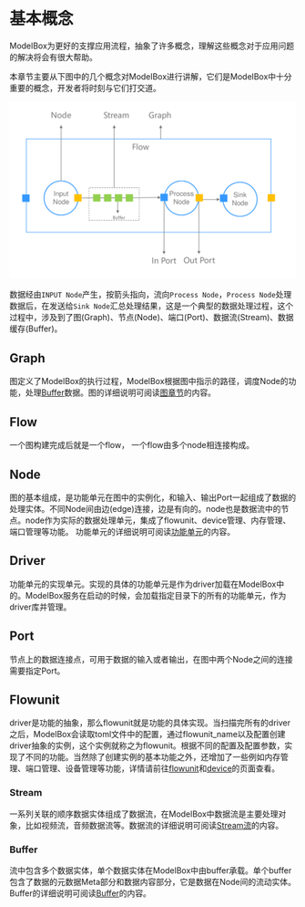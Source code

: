 # 基本概念

ModelBox为更好的支撑应用流程，抽象了许多概念，理解这些概念对于应用问题的解决将会有很大帮助。

本章节主要从下图中的几个概念对ModelBox进行讲解，它们是ModelBox中十分重要的概念，开发者将时刻与它们打交道。

![flow-concept alt rect_w_1000](../assets/images/figure/framework-conception/flow-concept.png)

数据经由`INPUT Node`产生，按箭头指向，流向`Process Node`，`Process Node`处理数据后，在发送给`Sink Node`汇总处理结果，这是一个典型的数据处理过程，这个过程中，涉及到了图(Graph)、节点(Node)、端口(Port)、数据流(Stream)、数据缓存(Buffer)。

## Graph

图定义了ModelBox的执行过程，ModelBox根据图中指示的路径，调度Node的功能，处理[Buffer](#Buffer)数据。图的详细说明可阅读[图章节](graph.md)的内容。

## Flow

一个图构建完成后就是一个flow， 一个flow由多个node相连接构成。

## Node

图的基本组成，是功能单元在图中的实例化，和输入、输出Port一起组成了数据的处理实体。不同Node间由边(edge)连接，边是有向的。node也是数据流中的节点。node作为实际的数据处理单元，集成了flowunit、device管理、内存管理、端口管理等功能。 功能单元的详细说明可阅读[功能单元](flowunit.md)的内容。  

## Driver  

功能单元的实现单元。实现的具体的功能单元是作为driver加载在ModelBox中的。ModelBox服务在启动的时候，会加载指定目录下的所有的功能单元，作为driver库并管理。

## Port

节点上的数据连接点，可用于数据的输入或者输出，在图中两个Node之间的连接需要指定Port。

## Flowunit

driver是功能的抽象，那么flowunit就是功能的具体实现。当扫描完所有的driver之后，ModelBox会读取toml文件中的配置，通过flowunit_name以及配置创建driver抽象的实例，这个实例就称之为flowunit。根据不同的配置及配置参数，实现了不同的功能。当然除了创建实例的基本功能之外，还增加了一些例如内存管理、端口管理、设备管理等功能，详情请前往[flowunit](../flowunits/flowunits.md)和[device](../device/device.md)的页面查看。

### Stream

一系列关联的顺序数据实体组成了数据流，在ModelBox中数据流是主要处理对象，比如视频流，音频数据流等。数据流的详细说明可阅读[Stream流](stream.md)的内容。  

### Buffer

流中包含多个数据实体，单个数据实体在ModelBox中由buffer承载。单个buffer包含了数据的元数据Meta部分和数据内容部分，它是数据在Node间的流动实体。Buffer的详细说明可阅读[Buffer](buffer.md)的内容。
